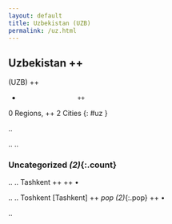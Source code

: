 ```yaml
---
layout: default
title: Uzbekistan (UZB)
permalink: /uz.html
---
```



## Uzbekistan   ++
(UZB)  ++
-                     ++
0 Regions, ++
2 Cities
{: #uz }

.. 




.. 
.. 


### Uncategorized _(2)_{:.count}


..
..
Tashkent  ++
 ++
•

..
..
Toshkent [Tashkent]  ++
 _pop (2)_{:.pop} ++
•




.. 
 
